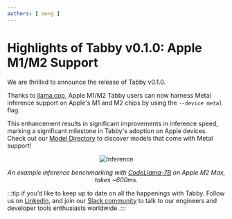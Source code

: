 ```yaml
---
authors: [ meng ]
---
```

# Highlights of Tabby v0.1.0: Apple M1/M2 Support
We are thrilled to announce the release of Tabby v0.1.0.

Thanks to [llama.cpp](https://github.com/ggerganov/llama.cpp), Apple M1/M2 Tabby users can now harness Metal inference support on Apple's M1 and M2 chips by using the `--device metal` flag.

This enhancement results in significant improvements in inference speed, marking a significant milestone in Tabby's adoption on Apple devices. Check out our [Model Directory](/docs/models) to discover models that come with Metal support!

<center>

![Inference](./inference.png)

*An example inference benchmarking with [CodeLlama-7B](https://huggingface.co/TabbyML/CodeLlama-7B) on Apple M2 Max, takes ~600ms.*

</center>

:::tip
if you’d like to keep up to date on all the happenings with Tabby. Follow us on [Linkedin](https://www.linkedin.com/company/tabbyml/), and join our [Slack community](https://join.slack.com/t/tabbycommunity/shared_invite/zt-1xeiddizp-bciR2RtFTaJ37RBxr8VxpA) to talk to our engineers and developer tools enthusiasts worldwide.
:::
